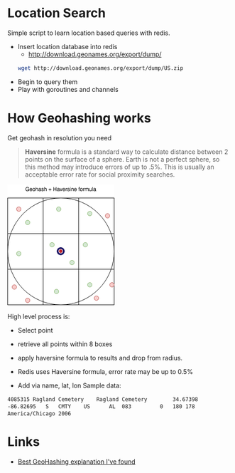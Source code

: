 # Location Search

Simple script to learn location based queries with redis.

- Insert location database into redis
  - http://download.geonames.org/export/dump/
  ```sh
  wget http://download.geonames.org/export/dump/US.zip
  ```
- Begin to query them
- Play with goroutines and channels

# How Geohashing works

Get geohash in resolution you need

> **Haversine** formula is a standard way to calculate distance between 2 points on the surface of a sphere.  Earth is not a perfect sphere, so this method may introduce errors of up to .5%.  This is usually an acceptable error rate for social proximity searches.

![GeoHash + Haversine](img/GeoHashing.png?raw=true)

High level process is:
- Select point
- retrieve all points within 8 boxes
- apply haversine formula to results and drop from radius.


- Redis uses Haversine formula, error rate may be up to 0.5%
- Add via name, lat, lon
Sample data:
```
4085315	Ragland Cemetery	Ragland Cemetery		34.67398	-86.82695	S	CMTY	US		AL	083			0	180	178	America/Chicago	2006
```
# Links
- [Best GeoHashing explanation I've found](https://gis.stackexchange.com/questions/18330/using-geohash-for-proximity-searches)
